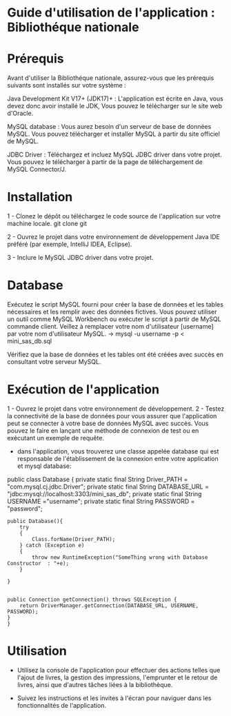 # Guide d'utilisation de l'application : Bibliothéque nationale 

# Prérequis
Avant d'utiliser la Bibliothéque nationale, assurez-vous que les prérequis suivants sont installés sur votre système :

Java Development Kit V17+ (JDK17)+ : L'application est écrite en Java, vous devez donc avoir installé le JDK, Vous pouvez le télécharger sur le site web d'Oracle.

MySQL database : Vous aurez besoin d'un serveur de base de données MySQL. Vous pouvez télécharger et installer MySQL à partir du site officiel de MySQL.

JDBC Driver : Téléchargez et incluez  MySQL JDBC driver dans votre projet. Vous pouvez le télécharger à partir de la page de téléchargement de MySQL Connector/J.


# Installation
 1 - Clonez le dépôt ou téléchargez le code source de l'application sur votre machine locale.
     git clone git
     
 2 - Ouvrez le projet dans votre environnement de développement Java IDE préféré (par exemple, IntelliJ IDEA, Eclipse).

 3 - Inclure le MySQL JDBC driver dans votre projet.


# Database 
Exécutez le script MySQL fourni pour créer la base de données et les tables nécessaires et les remplir avec des données fictives. Vous pouvez utiliser un outil comme MySQL Workbench ou exécuter le script à partir de MySQL commande client.
Veillez à remplacer votre nom d'utilisateur [username] par votre nom d'utilisateur MySQL.
->  mysql -u username -p < mini_sas_db.sql

Vérifiez que la base de données et les tables ont été créées avec succès en consultant votre serveur MySQL.


# Exécution de l'application
 1 - Ouvrez le projet dans votre environnement de développement.
 2 - Testez la connectivité de la base de données pour vous assurer que l'application peut se connecter à votre base de 
     données MySQL avec succès. Vous pouvez le faire en lançant une méthode de connexion de test ou en exécutant un exemple 
     de requête.

 - dans l'application, vous trouverez une classe appelée database qui est responsable de l'établissement de la connexion 
   entre votre application et  mysql database:
   
public class Database {
    private static  final String Driver_PATH = "com.mysql.cj.jdbc.Driver";
    private static final String DATABASE_URL = "jdbc:mysql://localhost:3303/mini_sas_db";
    private static final String USERNAME ="username";
    private static final String PASSWORD = "password";

    public Database(){
        try
        {
            Class.forName(Driver_PATH);
        } catch (Exception e)
        {
            throw new RuntimeException("SomeThing wrong with Database Constructor  : "+e);
        }

    }


    public Connection getConnection() throws SQLException {
        return DriverManager.getConnection(DATABASE_URL, USERNAME, PASSWORD);
    }
    }
     

# Utilisation
 - Utilisez la console de l'application pour effectuer des actions telles que l'ajout de livres, la gestion des impressions, 
   l'emprunter et le retour de livres, ainsi que d'autres tâches liées à la bibliothèque.
   
 - Suivez les instructions et les invites à l'écran pour naviguer dans les fonctionnalités de l'application.
   

